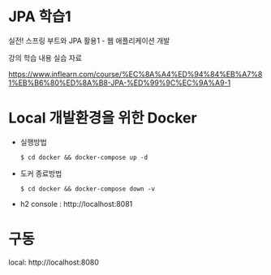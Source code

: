# JPA 학습1

실전! 스프링 부트와 JPA 활용1 - 웹 애플리케이션 개발

강의 학습 내용 실습 자료

https://www.inflearn.com/course/%EC%8A%A4%ED%94%84%EB%A7%81%EB%B6%80%ED%8A%B8-JPA-%ED%99%9C%EC%9A%A9-1

# Local 개발환경을 위한 Docker
- 실행방법
  ```
  $ cd docker && docker-compose up -d
  ```
- 도커 종료방법
  ```
  $ cd docker && docker-compose down -v
  ```
- h2 console : http://localhost:8081
# 구동
local: http://localhost:8080